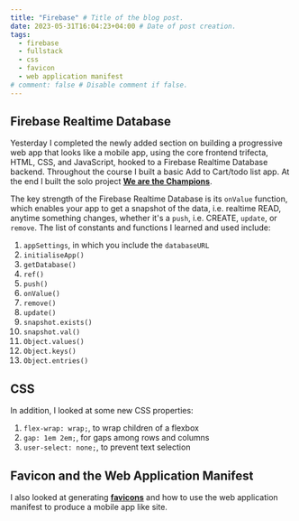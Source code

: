 ```yaml
---
title: "Firebase" # Title of the blog post.
date: 2023-05-31T16:04:23+04:00 # Date of post creation.
tags:
  - firebase
  - fullstack
  - css
  - favicon
  - web application manifest
# comment: false # Disable comment if false.
---
```


## Firebase Realtime Database
Yesterday I completed the newly added section on building a progressive web app that looks like a mobile app, using the 
core frontend trifecta, 
HTML, CSS, and JavaScript, hooked to a Firebase Realtime Database backend. Throughout the course I built a basic Add 
to Cart/todo list app. At the end I built the solo project **[We are the Champions](https://we-are-the-champions-shant.netlify.app/)**.  

The key strength of the Firebase Realtime Database is its `onValue` function, which enables your app to get a 
snapshot of the data, i.e. realtime READ, anytime something changes, whether it's a `push`, i.e. CREATE, `update`, or 
`remove`. The list 
of constants and functions I learned and used include:
1. `appSettings`, in which you include the `databaseURL`
2. `initialiseApp()`
3. `getDatabase()`
4. `ref()`
5. `push()`
6. `onValue()`
7. `remove()`
8. `update()`
9. `snapshot.exists()`
10. `snapshot.val()`
11. `Object.values()`
12. `Object.keys()`
13. `Object.entries()`

## CSS
In addition, I looked at some new CSS properties:
1. `flex-wrap: wrap;`, to wrap children of a flexbox
2. `gap: 1em 2em;`, for gaps among rows and columns
3. `user-select: none;`, to prevent text selection

## Favicon and the Web Application Manifest
I also looked at generating **[favicons](https://favicon.io/)** and how to use the web application manifest to 
produce a mobile app like site. 
